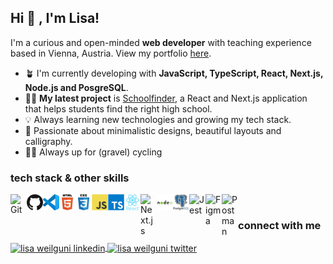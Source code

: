 ## Hi 👋 , I'm Lisa!
I'm a curious and open-minded **web developer** with teaching experience based in Vienna, Austria. View my portfolio [here](https://www.youtube.com/watch?v=_yXq5PoJ0kg&feature=youtu.be).

- 🪴 I'm currently developing with **JavaScript, TypeScript, React, Next.js, Node.js and PosgreSQL**.
- 👩‍💻 **My latest project** is [Schoolfinder](https://github.com/lisaweilguni/schoolfinder), a React and Next.js application that helps students find the right high school.
- 💡 Always learning new technologies and growing my tech stack.
- 🎨 Passionate about minimalistic designs, beautiful layouts and calligraphy.
- 🚴‍♀️ Always up for (gravel) cycling 

### tech stack & other skills

<img align="left" alt="Git" width="26px" src="https://www.vectorlogo.zone/logos/git-scm/git-scm-icon.svg" />
<img align="left" alt="GitHub" width="26px" src="https://raw.githubusercontent.com/github/explore/78df643247d429f6cc873026c0622819ad797942/topics/github/github.png" />
<img align="left" alt="Visual Studio Code" width="26px" src="https://raw.githubusercontent.com/github/explore/80688e429a7d4ef2fca1e82350fe8e3517d3494d/topics/visual-studio-code/visual-studio-code.png" />
<img align="left" alt="HTML5" width="26px" src="https://raw.githubusercontent.com/devicons/devicon/master/icons/html5/html5-original-wordmark.svg" />
<img align="left" alt="CSS3" width="26px" src="https://raw.githubusercontent.com/devicons/devicon/master/icons/css3/css3-original-wordmark.svg" />
<img align="left" alt="JavaScript" width="26px" src="https://raw.githubusercontent.com/devicons/devicon/master/icons/javascript/javascript-original.svg" />
<img align="left" alt="TypeScript" width="26px" src="https://raw.githubusercontent.com/devicons/devicon/master/icons/typescript/typescript-original.svg" />
<img align="left" alt="React" width="26px" src="https://raw.githubusercontent.com/devicons/devicon/master/icons/react/react-original-wordmark.svg" />
<img align="left" alt="Next.js" width="26px" src="https://cdn.worldvectorlogo.com/logos/nextjs-2.svg" />
<img align="left" alt="Node.js" width="26px" src="https://raw.githubusercontent.com/devicons/devicon/master/icons/nodejs/nodejs-original-wordmark.svg" />
<img align="left" alt="PostgreSQL" width="26px" src="https://raw.githubusercontent.com/devicons/devicon/master/icons/postgresql/postgresql-original-wordmark.svg" />
<img align="left" alt="Jest" width="26px" src="https://www.vectorlogo.zone/logos/jestjsio/jestjsio-icon.svg" />
<img align="left" alt="Figma" width="26px" src="https://www.vectorlogo.zone/logos/figma/figma-icon.svg" />
<img align="left" alt="Postman" width="26px" src="https://www.vectorlogo.zone/logos/getpostman/getpostman-icon.svg" />
<br/>

### connect with me
  <a href="https://www.linkedin.com/in/lisa-weilguni/" target="blank">
    <img align="center" src="https://cdn.jsdelivr.net/npm/simple-icons@3.0.1/icons/linkedin.svg" alt="lisa weilguni linkedin" height="28px" width="28px" />
  </a>
    <a href="https://twitter.com/lisaweilguni" target="blank">
    <img align="center" src="https://cdn.jsdelivr.net/npm/simple-icons@3.0.1/icons/twitter.svg" alt="lisa weilguni twitter" height="28px" width="28px" />
  </a>
